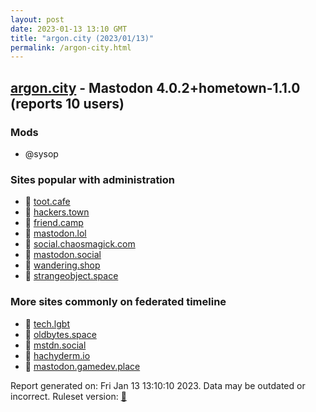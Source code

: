 ```yaml
---
layout: post
date: 2023-01-13 13:10 GMT
title: "argon.city (2023/01/13)"
permalink: /argon-city.html
---
```


## [argon.city](https://argon.city) - Mastodon 4.0.2+hometown-1.1.0 (reports 10 users)

### Mods
 * @sysop

### Sites popular with administration

* 🐘 [toot.cafe](/toot-cafe.html)
* 🐘 [hackers.town](/hackers-town.html)
* 🐘 [friend.camp](/friend-camp.html)
* 🐘 [mastodon.lol](/mastodon-lol.html)
* 🐘 [social.chaosmagick.com](/social-chaosmagick-com.html)
* 🐘 [mastodon.social](/mastodon-social.html)
* 🐘 [wandering.shop](/wandering-shop.html)
* 🐘 [strangeobject.space](/strangeobject-space.html)

### More sites commonly on federated timeline

* 🐘 [tech.lgbt](/tech-lgbt.html)
* 🐘 [oldbytes.space](/oldbytes-space.html)
* 🐘 [mstdn.social](/mstdn-social.html)
* 🐘 [hachyderm.io](/hachyderm-io.html)
* 🐘 [mastodon.gamedev.place](/mastodon-gamedev-place.html)

Report generated on: Fri Jan 13 13:10:10 2023. Data may be outdated or incorrect.
Ruleset version: [🧁](/version-cupcake)
